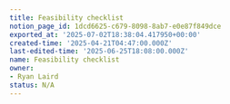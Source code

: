 ```yaml
---
title: Feasibility checklist
notion_page_id: 1dcd6625-c679-8098-8ab7-e0e87f849dce
exported_at: '2025-07-02T18:38:04.417950+00:00'
created-time: '2025-04-21T04:47:00.000Z'
last-edited-time: '2025-06-25T18:08:00.000Z'
name: Feasibility checklist
owner:
- Ryan Laird
status: N/A
---
```


